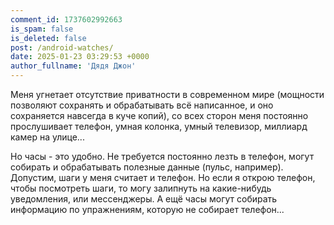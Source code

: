 ```yaml
---
comment_id: 1737602992663
is_spam: false
is_deleted: false
post: /android-watches/
date: 2025-01-23 03:29:53 +0000
author_fullname: 'Дядя Джон'
---
```


Меня угнетает отсутствие приватности в современном мире (мощности позволяют сохранять и обрабатывать всё написанное, и оно сохраняется навсегда в куче копий), со всех сторон меня постоянно прослушивает телефон, умная колонка, умный телевизор, миллиард камер на улице...

Но часы - это удобно. Не требуется постоянно лезть в телефон, могут собирать и обрабатывать полезные данные (пульс, например). Допустим, шаги у меня считает и телефон. Но если я открою телефон, чтобы посмотреть шаги, то могу залипнуть на какие-нибудь уведомления, или мессенджеры. А ещё часы могут собирать информацию по упражнениям, которую не собирает телефон...
